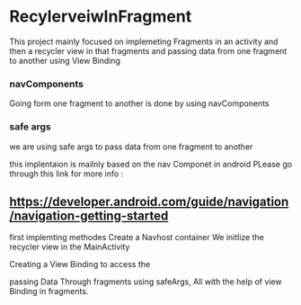 # RecylerveiwInFragment
This project mainly focused on implemeting Fragments in an activity and then a recycler view in that fragments and passing data from one fragment to another using View Binding

### navComponents
Going form one fragment to another is done by using navComponents 

### safe args
we are using safe args to pass data from one fragment to another
 

this implentaion is mailnly based on the nav Componet in android 
PLease go through this link for more info  : 
## https://developer.android.com/guide/navigation/navigation-getting-started

first implemting methodes 
Create a Navhost container 
We initlize the recycler view in the MainActivity 

Creating a View Binding to access the 

passing Data Through fragments using safeArgs, All with the help of view Binding in fragments.
